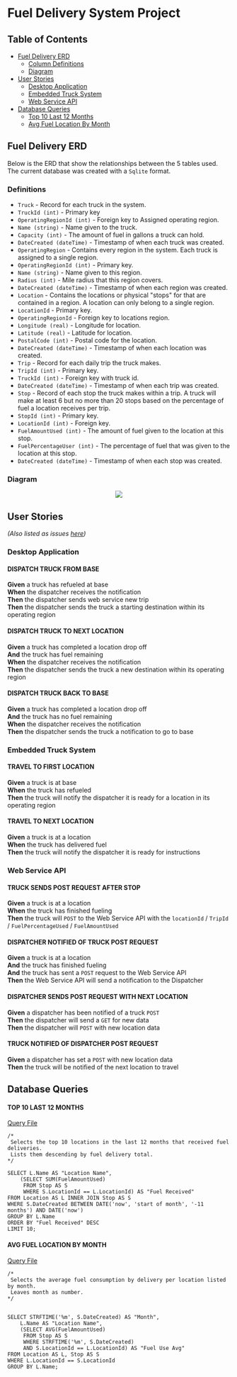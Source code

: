 # Fuel Delivery System Project

## Table of Contents

- [Fuel Delivery ERD](#fuel-delivery-erd)
  - [Column Definitions](#definitions)
  - [Diagram](#diagram)
- [User Stories](#user-stories)
  - [Desktop Application](#desktop-application)
  - [Embedded Truck System](#embedded-truck-system)
  - [Web Service API](#web-service-api)
- [Database Queries](#database-queries)
  - [Top 10 Last 12 Months](#top-10-last-12-months)
  - [Avg Fuel Location By Month](#avg-fuel-location-by-month)


## Fuel Delivery ERD

Below is the ERD that show the relationships between the 5 tables used.  The current database was created with a `Sqlite` format.

### Definitions
 - `Truck` - Record for each truck in the system.
  - `TruckId (int)` - Primary key
  - `OperatingRegionId (int)` - Foreign key to Assigned operating region.
  - `Name (string)` - Name given to the truck.
  - `Capacity (int)` - The amount of fuel in gallons a truck can hold.
  - `DateCreated (dateTime)` - Timestamp of when each truck was created.
 - `OperatingRegion` - Contains every region in the system. Each truck is assigned to a single region.
  - `OperatingRegionId (int)` - Primary key.
  - `Name (string)` - Name given to this region.
  - `Radius (int)` - Mile radius that this region covers.
  - `DateCreated (dateTime)` - Timestamp of when each region was created.
 - `Location` - Contains the locations or physical "stops" for that are contained in a region. A location can only belong to a single region.
  - `LocationId` - Primary key.
  - `OperatingRegionId` - Foreign key to locations region.
  - `Longitude (real)` - Longitude for location.
  - `Latitude (real)` - Latitude for location.
  - `PostalCode (int)` - Postal code for the location.
  - `DateCreated (dateTime)` - Timestamp of when each location was created.
 - `Trip` - Record for each daily trip the truck makes.
  - `TripId (int)` - Primary key.
  - `TruckId (int)` - Foreign key with truck id.
  - `DateCreated (dateTime)` - Timestamp of when each trip was created.
 - `Stop` - Record of each stop the truck makes within a trip. A truck will make at least 6 but no more than 20 stops based on the percentage of fuel a location receives per trip.
  - `StopId (int)` - Primary key.
  - `LocationId (int)` - Foreign key.
  - `FuelAmountUsed (int)` - The amount of fuel given to the location at this stop.
  - `FuelPercentageUser (int)` - The percentage of fuel that was given to the location at this stop.
  - `DateCreated (dateTime)` - Timestamp of when each stop was created.

### Diagram
<p align="center">
  <kbd>
    <img src="/FuelDeliveryERD.png" />
  </kbd>
</p>

## User Stories
_(Also listed as issues [here](https://github.com/daynewright/FuelDeliverySystem/issues))_

### Desktop Application

#### DISPATCH TRUCK FROM BASE
 **Given** a truck has refueled at base <br/>
 **When** the dispatcher receives the notification <br />
 **Then** the dispatcher sends web service new trip <br />
 **Then** the dispatcher sends the truck a starting destination within its operating region <br />

#### DISPATCH TRUCK TO NEXT LOCATION
 **Given** a truck has completed a location drop off <br />
 **And** the truck has fuel remaining <br />
 **When** the dispatcher receives the notification <br />
 **Then** the dispatcher sends the truck a new destination within its operating region

#### DISPATCH TRUCK BACK TO BASE
 **Given** a truck has completed a location drop off <br />
 **And** the truck has no fuel remaining <br />
 **When** the dispatcher receives the notification <br />
 **Then** the dispatcher sends the truck a notification to go to base

### Embedded Truck System

#### TRAVEL TO FIRST LOCATION
  **Given** a truck is at base <br />
  **When** the truck has refueled <br />
  **Then** the truck will notify the dispatcher it is ready for a location in its operating region

#### TRAVEL TO NEXT LOCATION
  **Given** a truck is at a location <br />
  **When** the truck has delivered fuel <br />
  **Then** the truck will notify the dispatcher it is ready for instructions

### Web Service API

#### TRUCK SENDS POST REQUEST AFTER STOP
  **Given** a truck is at a location <br />
  **When** the truck has finished fueling <br />
  **Then** the truck will `POST` to the Web Service API with the `locationId` / `TripId` / `FuelPercentageUsed` / `FuelAmountUsed`

#### DISPATCHER NOTIFIED OF TRUCK POST REQUEST
  **Given** a truck is at a location <br />
  **And** the truck has finished fueling <br />
  **And** the truck has sent a `POST` request to the Web Service API <br />
  **Then** the Web Service API will send a notification to the Dispatcher

#### DISPATCHER SENDS POST REQUEST WITH NEXT LOCATION
  **Given** a dispatcher has been notified of a truck `POST` <br />
  **Then** the dispatcher will send a `GET` for new data <br />
  **Then** the dispatcher will `POST` with new location data

#### TRUCK NOTIFIED OF DISPATCHER POST REQUEST
  **Given** a dispatcher has set a `POST` with new location data <br />
  **Then** the truck will be notified of the next location to travel

## Database Queries

#### TOP 10 LAST 12 MONTHS
[Query File](https://github.com/daynewright/FuelDeliverySystem/blob/master/Data/Queries/Avg_Fuel_Location_Month_Name.sql)
```
/*
 Selects the top 10 locations in the last 12 months that received fuel deliveries.
 Lists them descending by fuel delivery total.
*/

SELECT L.Name AS "Location Name",
	(SELECT SUM(FuelAmountUsed)
	 FROM Stop AS S
	 WHERE S.LocationId == L.LocationId) AS "Fuel Received"
FROM Location AS L INNER JOIN Stop AS S
WHERE S.DateCreated BETWEEN DATE('now', 'start of month', '-11 months') AND DATE('now')
GROUP BY L.Name
ORDER BY "Fuel Received" DESC
LIMIT 10;
```

#### AVG FUEL LOCATION BY MONTH
[Query File](https://github.com/daynewright/FuelDeliverySystem/blob/master/Data/Queries/Avg_Fuel_Location_Month_Number.sql)
```
/*
 Selects the average fuel consumption by delivery per location listed by month.
 Leaves month as number.
*/


SELECT STRFTIME('%m', S.DateCreated) AS "Month",
	L.Name AS "Location Name",
	(SELECT AVG(FuelAmountUsed)
	 FROM Stop AS S
	 WHERE STRFTIME('%m', S.DateCreated)
	 AND S.LocationId == L.LocationId) AS "Fuel Use Avg"
FROM Location AS L, Stop AS S
WHERE L.LocationId == S.LocationId
GROUP BY L.Name;
```

